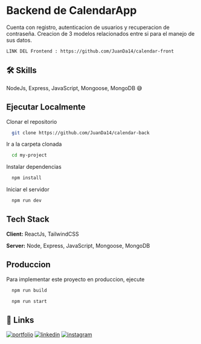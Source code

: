 
# Backend de CalendarApp

Cuenta con registro, autenticacion de usuarios y recuperacion de contraseña. Creacion de 3 modelos relacionados entre si para el manejo de sus datos.

`LINK DEL Frontend : https://github.com/JuanDa14/calendar-front`


## 🛠 Skills
NodeJs, Express, JavaScript, Mongoose, MongoDB 😅


## Ejecutar Localmente

Clonar el repositorio

```bash
  git clone https://github.com/JuanDa14/calendar-back
```

Ir a la carpeta clonada

```bash
  cd my-project
```

Instalar dependencias

```bash
  npm install
```

Iniciar el servidor

```bash
  npm run dev
```


## Tech Stack

**Client:** ReactJs, TailwindCSS

**Server:** Node, Express, JavaScript, Mongoose, MongoDB


## Produccion

Para implementar este proyecto en produccion, ejecute

```bash
  npm run build
```

```bash
  npm run start
```

## 🔗 Links
[![portfolio](https://img.shields.io/badge/my_portfolio-000?style=for-the-badge&logo=ko-fi&logoColor=white)](https://juancode.vercel.app/)
[![linkedin](https://img.shields.io/badge/linkedin-0A66C2?style=for-the-badge&logo=linkedin&logoColor=white)](https://www.linkedin.com/in/juan-david-morales-paredes-617342224/)
[![instagram](https://img.shields.io/badge/instagram-1DA1F2?style=for-the-badge&logo=instagram&logoColor=white)](https://www.instagram.com/ju4n.code/)

